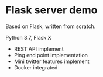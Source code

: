 # Flask server demo 
Based on Flask, written from scratch. 

Python 3.7, Flask X 

- REST API implement
- Ping end point implementation
- Mini twitter features implement
- Docker integrated 
